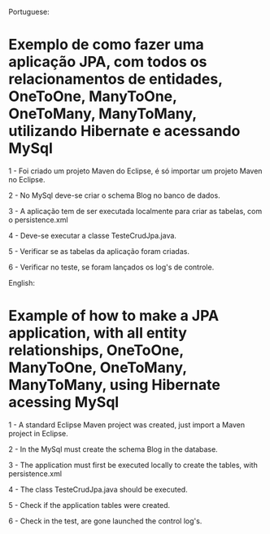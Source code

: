 ﻿Portuguese: 
# Exemplo de como fazer uma aplicação JPA, com todos os relacionamentos de entidades, OneToOne, ManyToOne, OneToMany, ManyToMany, utilizando Hibernate e acessando MySql

1 - Foi criado um projeto Maven do Eclipse, é só importar um projeto Maven no Eclipse.  

2 - No MySql deve-se criar o schema Blog no banco de dados.

3 - A aplicação tem de ser executada localmente para criar as tabelas, com o persistence.xml 

4 - Deve-se executar a classe TesteCrudJpa.java.

5 - Verificar se as tabelas da aplicação foram criadas. 

6 - Verificar no teste, se foram lançados os log's de controle.

English: 
# Example of how to make a JPA application, with all entity relationships, OneToOne, ManyToOne, OneToMany, ManyToMany, using Hibernate acessing MySql

1 - A standard Eclipse Maven project was created, just import a Maven project in Eclipse.

2 - In the MySql must create the schema Blog in the database. 

3 - The application must first be executed locally to create the tables, with persistence.xml

4 - The class TesteCrudJpa.java should be executed.

5 - Check if the application tables were created.

6 - Check in the test, are gone launched the control log's.
